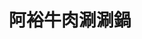 ---
title: "阿裕牛肉涮涮鍋"
description: "阿裕牛肉涮涮鍋"
layout: shop
keywords:
  - 美食競賽
  - 台灣美食
  - 美食精選
datePublished: "2025-06-30"
dateModified: "2025-07-07"
city: "台南市"
district: "仁德區"
address: "台南市仁德區崑崙路733-1號"
phone: "062795500"
geo: "22.94042993063004, 120.26110414667649"
google_map: "https://maps.app.goo.gl/1V9ipnkphHrWyAR89"
footinder: "https://footinder.com.tw/%e5%8f%b0%e5%8d%97%e5%b8%82%e4%bb%81%e5%be%b7%e5%8d%80/10195/"
official: "https://www.facebook.com/profile.php?id=100057583984115"
award:
  - name: "500盤"
    year: "2024"
    entries:
      - dishes:
          - "牛肉涮涮鍋"

---
